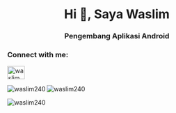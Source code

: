 <h1 align="center">Hi 👋, Saya Waslim</h1>
<h3 align="center">Pengembang Aplikasi Android</h3>

<h3 align="left">Connect with me:</h3>
<p align="left">
<a href="https://www.linkedin.com/in/waslim-a13624231/" target="blank"><img align="center" src="https://raw.githubusercontent.com/rahuldkjain/github-profile-readme-generator/master/src/images/icons/Social/linked-in-alt.svg" alt="waslim" height="30" width="40" /></a>
</p>

<p &nbsp; align="left"><img align="left" src="https://github-readme-stats.vercel.app/api/top-langs?username=waslim240&show_icons=true&locale=en&layout=compact&theme=cobalt&border_radius=15" alt="waslim240" /></p>

<p &nbsp; align="Left"> <img src="https://github-readme-stats.vercel.app/api?username=waslim240&show_icons=true&theme=gotham" alt="waslim240" />

<p><img align="center" src="https://github-readme-streak-stats.herokuapp.com/?user=waslim240&" alt="waslim240" /></p>
